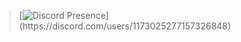 > [![Discord Presence](https://lanyard-profile-readme.vercel.app/api/846393640444231761?theme=light&bg=809ecf&animated=false&hideDiscrim=true&borderRadius=30px&idleMessage=Probably%20doing%20something%20else...)](https://discord.com/users/1173025277157326848)


